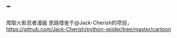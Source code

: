 # -
爬取火影忍者漫画
思路借鉴于@Jack-Cherish的项目，https://github.com/Jack-Cherish/python-spider/tree/master/cartoon
